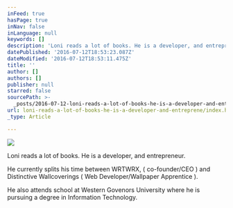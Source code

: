 ```yaml
---
inFeed: true
hasPage: true
inNav: false
inLanguage: null
keywords: []
description: 'Loni reads a lot of books. He is a developer, and entrepreneur.'
datePublished: '2016-07-12T18:53:23.087Z'
dateModified: '2016-07-12T18:53:11.475Z'
title: ''
author: []
authors: []
publisher: null
starred: false
sourcePath: >-
  _posts/2016-07-12-loni-reads-a-lot-of-books-he-is-a-developer-and-entreprene.md
url: loni-reads-a-lot-of-books-he-is-a-developer-and-entreprene/index.html
_type: Article

---
```

![](https://the-grid-user-content.s3-us-west-2.amazonaws.com/85b899ac-3cbb-4098-8783-41933a4c1e1d.jpg)

Loni reads a lot of books. He is a developer, and entrepreneur.

He currently splits his time between WRTWRX, ( co-founder/CEO ) and Distinctive Wallcoverings ( Web Developer/Wallpaper Apprentice ).

He also attends school at Western Govenors University where he is pursuing a degree in Information Technology.